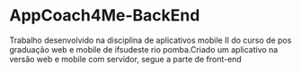 # AppCoach4Me-BackEnd
Trabalho desenvolvido na disciplina de aplicativos mobile II do curso de pos graduação web e mobile de ifsudeste rio pomba.Criado um aplicativo na versão web e mobile com servidor, segue a parte de front-end
